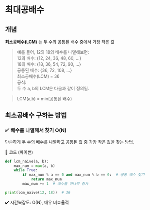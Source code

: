 # 최대공배수

## 개념
**최소공배수(LCM)** 는 두 수의 공통된 배수 중에서 가장 작은 값

>예를 들어, 12와 18의 배수를 나열해보면:<br>
> 12의 배수: {12, 24, 36, 48, 60, ...}<br>
> 18의 배수: {18, 36, 54, 72, 90, ...}<br>
> 공통된 배수: {36, 72, 108, ...}<br>
> 최소공배수(LCM) = 36<br>
> 공식:<br>
> 두 수 a, b의 LCM은 다음과 같이 정의됨.<br>

> LCM(a,b) = min(공통된 배수)

## 최소공배수 구하는 방법
### ✅ 배수를 나열해서 찾기 O(N)
단순하게 두 수의 배수를 나열하고 공통된 값 중 가장 작은 값을 찾는 방법.

📌 코드 (파이썬)

```python
def lcm_naive(a, b):
    max_num = max(a, b)
    while True:
        if max_num % a == 0 and max_num % b == 0:  # 공통 배수 찾기
            return max_num
        max_num += 1  # 배수를 하나씩 증가

print(lcm_naive(12, 18))  # 36
```
✔️ 시간복잡도: O(N), 매우 비효율적<br>
✔️ 비효율적: a, b가 크면 너무 오래 걸림<br>
✔️ 언제 사용? → 작은 수에 대해서만 사용 가능<br>

### ✅ 최대공약수(GCD) 활용 (O(log N))
최소공배수 LCM과 최대공약수 GCD의 관계

> LCM(a,b) = a*b / GCD(a,b)

즉 `최대공약수를 구한 후, 최소공배수를 계산하면 훨씬 빠르게 구할 수 있다.`

```python
def gcd(a, b):
    while b:
        a, b = b, a % b  # 유클리드 호제법
    return a

def lcm(a, b):
    return (a * b) // gcd(a, b)  # GCD를 이용하여 LCM 계산

print(lcm(12, 18))  # 36
```
✔️ 시간복잡도: O(log N), 매우 빠름
✔️ 가장 효율적인 방법 → 코딩테스트에서 필수!
✔️ 언제 사용? → a, b가 매우 클 때도 사용 가능

### ✅ 3. 최소공배수 응용
📌 여러 개의 수에 대한 최소공배수
만약 LCM(12, 18, 24)처럼 여러 개의 수의 LCM을 구해야 한다면?

LCM(12, 18)을 구한 후
그 값과 24의 LCM을 구하면 됨!
📌 코드 (파이썬)

```python
from functools import reduce

def gcd(a, b):
    while b:
        a, b = b, a % b
    return a

def lcm(a, b):
    return (a * b) // gcd(a, b)

def lcm_multiple(numbers):
    return reduce(lcm, numbers)

print(lcm_multiple([12, 18, 24]))  # 72
```

✔️ 여러 개의 숫자의 LCM을 **reduce()** 를 이용해서 계산할 수 있음<br>
✔️ 시간복잡도: O(N log N)<br>

```python
def gcd(a, b):
    while b:
        a, b = b, a % b
    return a

def lcm(a, b):
    return (a * b) // gcd(a, b)

def lcm_multiple(numbers):
    result = numbers[0]  # 첫 번째 값으로 초기화
    for num in numbers[1:]:  # 두 번째 값부터 하나씩 LCM 계산
        result = lcm(result, num)
    return result

numbers = [12, 18, 24]
print(lcm_multiple(numbers))  # 72
```
